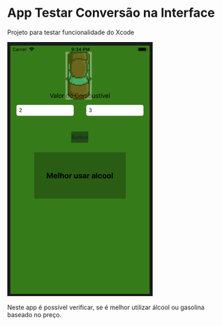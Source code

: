 # App Testar Conversão na Interface

Projeto para testar funcionalidade do Xcode

![Tela](logo.png)

Neste app é possível verificar, se é melhor utilizar álcool ou gasolina
baseado no preço.